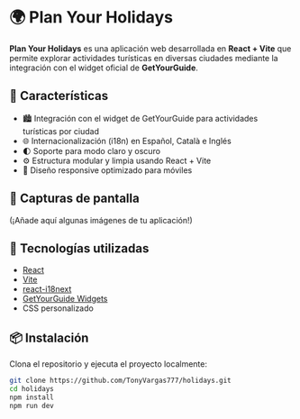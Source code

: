 # 🌍 Plan Your Holidays

**Plan Your Holidays** es una aplicación web desarrollada en **React + Vite** que permite explorar actividades turísticas en diversas ciudades mediante la integración con el widget oficial de **GetYourGuide**.

## 🚀 Características

- 🏙️ Integración con el widget de GetYourGuide para actividades turísticas por ciudad
- 🌐 Internacionalización (i18n) en Español, Català e Inglés
- 🌓 Soporte para modo claro y oscuro
- ⚙️ Estructura modular y limpia usando React + Vite
- 📱 Diseño responsive optimizado para móviles

## 📸 Capturas de pantalla

(¡Añade aquí algunas imágenes de tu aplicación!)

## 🔧 Tecnologías utilizadas

- [React](https://reactjs.org/)
- [Vite](https://vitejs.dev/)
- [react-i18next](https://react.i18next.com/)
- [GetYourGuide Widgets](https://partner.getyourguide.com/)
- CSS personalizado

## 📦 Instalación

Clona el repositorio y ejecuta el proyecto localmente:

```bash
git clone https://github.com/TonyVargas777/holidays.git
cd holidays
npm install
npm run dev

